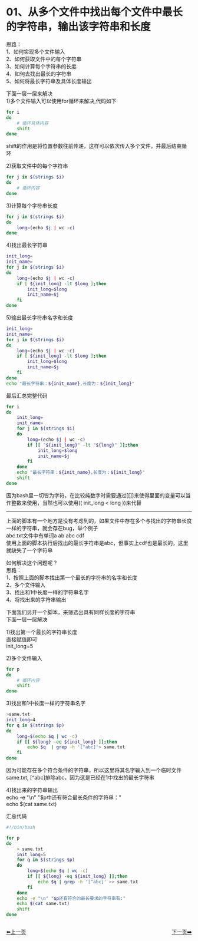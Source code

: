 # 01、从多个文件中找出每个文件中最长的字符串，输出该字符串和长度        
思路：   
1、如何实现多个文件输入    
2、如何获取文件中的每个字符串      
3、如何计算每个字符串的长度     
4、如何去找出最长的字符串   
5、如何将最长字符串及具体长度输出       

下面一层一层来解决    
1)多个文件输入可以使用for循环来解决,代码如下   
```bash
for i
do
    # 循环具体内容   
    shift   
done
```    
shift的作用是将位置参数往前传递，这样可以依次传入多个文件，并最后结束循环   

2)获取文件中的每个字符串       
```bash
for j in $(strings $i)
do
    # 循环内容
done
```      

3)计算每个字符串长度   
```bash
for j in $(strings $i)
do
    long=(echo $j | wc -c)
done
```    
4)找出最长字符串   
```bash
init_long=
init_name=
for j in $(strings $i)
do
    long=(echo $j | wc -c)
    if [ ${init_long} -lt $long ];then
        init_long=$long
        init_name=$j
    fi
done
```     
5)输出最长字符串名字和长度   
```bash
init_long=
init_name=
for j in $(strings $i)
do
    long=(echo $j | wc -c)
    if [ ${init_long} -lt $long ];then
        init_long=$long
        init_name=$j
    fi
done
echo "最长字符串：${init_name},长度为：${init_long}"
```     

最后汇总完整代码    
```bash
for i
do
    init_long=
    init_name=
    for j in $(strings $i)
    do
        long=(echo $j | wc -c)
        if [[ "${init_long}" -lt "${long}" ]];then
            init_long=$long
            init_name=$j
        fi
    done
    echo "最长字符串：${init_name},长度为：${init_long}"
    shift   
done
```    
因为bash里一切皆为字符，在比较纯数字时需要通过[[]]来使得里面的变量可以当作整数来使用，当然也可以使用(( init_long < long  ))来代替   

------------------------------------------------
上面的脚本有一个地方是没有考虑到的，如果文件中存在多个与找出的字符串长度一样的字符串，就会存在bug，举个例子   
abc.txt文件中有单词a ab abc cdf   
使用上面的脚本执行后找出的最长字符串是abc，但事实上cdf也是最长的，这里就缺失了一个字符串    

如何解决这个问题呢？    
思路：    
1、按照上面的脚本找出第一个最长的字符串的名字和长度   
2、多个文件输入   
3、找出和1中长度一样的字符串名字   
4、将找出来的字符串输出     

下面我们另开一个脚本，来筛选出具有同样长度的字符串   
下面一层一层解决   

1)找出第一个最长的字符串长度     
直接赋值即可   
init_long=5     

2)多个文件输入    
```bash
for p 
do
    # 循环内容
    shift
done
```      
3)找出和1中长度一样的字符串名字    
```bash
>same.txt
init_long=4
for q in $(strings $p)
do
    long=$(echo $q | wc -c)
    if [[ ${long} -eq ${init_long} ]];then
        echo $q  | grep -h '[^abc]'> same.txt 
    fi
done
```     
因为可能存在多个符合条件的字符串，所以这里将其名字输入到一个临时文件same.txt, [^abc]排除abc，因为这是已经在1中找出的最长字符串   

4)找出来的字符串输出   
echo -e "\n" "$p中还有符合最长条件的字符串："   
echo $(cat same.txt)      

汇总代码   
```bash
#!/bin/bash

for p
do
    > same.txt
    init_long=5
    for q in $(strings $p)
    do
        long=$(echo $q | wc -c)
        if [[ ${long} -eq ${init_long} ]];then
            echo $q | grep -h '[^abc]' >> same.txt
        fi
    done
    echo -e "\n" "$p还有符合的最长要求的字符串有:"
    echo $(cat same.txt)
    shift
done
```   


<div style="display: flex;justify-content: space-between;align-items: center;">
<p><a href="https://books.linuxwt.com/linuxwtbash/ChapterTwelve/">⬅️上一页</a></p>
<p><a href="https://books.linuxwt.com/linuxwtbash/ChapterTwelve/01~10/02.">下一页➡️</a></p>
</div>









